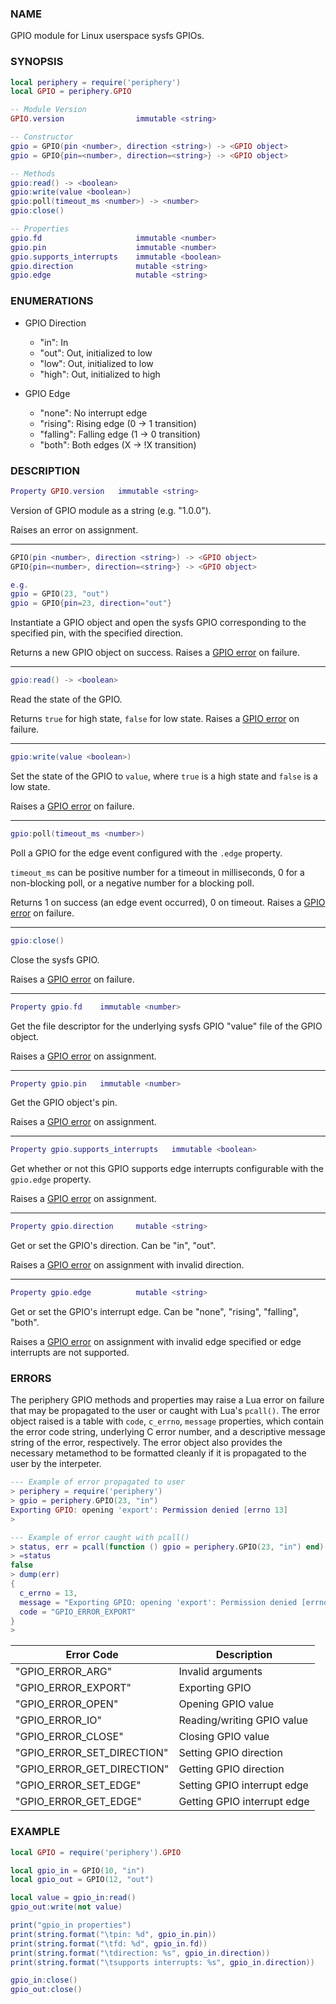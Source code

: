### NAME

GPIO module for Linux userspace sysfs GPIOs.

### SYNOPSIS

``` lua
local periphery = require('periphery')
local GPIO = periphery.GPIO

-- Module Version
GPIO.version                immutable <string>

-- Constructor
gpio = GPIO(pin <number>, direction <string>) -> <GPIO object>
gpio = GPIO{pin=<number>, direction=<string>} -> <GPIO object>

-- Methods
gpio:read() -> <boolean>
gpio:write(value <boolean>)
gpio:poll(timeout_ms <number>) -> <number>
gpio:close()

-- Properties
gpio.fd                     immutable <number>
gpio.pin                    immutable <number>
gpio.supports_interrupts    immutable <boolean>
gpio.direction              mutable <string>
gpio.edge                   mutable <string>
```

### ENUMERATIONS

* GPIO Direction
    * "in": In
    * "out": Out, initialized to low
    * "low": Out, initialized to low
    * "high": Out, initialized to high

* GPIO Edge
    * "none": No interrupt edge
    * "rising": Rising edge (0 -> 1 transition)
    * "falling": Falling edge (1 -> 0 transition)
    * "both": Both edges (X -> !X transition)

### DESCRIPTION

``` lua
Property GPIO.version   immutable <string>
```
Version of GPIO module as a string (e.g. "1.0.0").

Raises an error on assignment.

--------------------------------------------------------------------------------

``` lua
GPIO(pin <number>, direction <string>) -> <GPIO object>
GPIO{pin=<number>, direction=<string>} -> <GPIO object>

e.g.
gpio = GPIO(23, "out")
gpio = GPIO{pin=23, direction="out"}
```
Instantiate a GPIO object and open the sysfs GPIO corresponding to the specified pin, with the specified direction.

Returns a new GPIO object on success. Raises a [GPIO error](#errors) on failure.

--------------------------------------------------------------------------------

``` lua
gpio:read() -> <boolean>
```
Read the state of the GPIO.

Returns `true` for high state, `false` for low state. Raises a [GPIO error](#errors) on failure.

--------------------------------------------------------------------------------

``` lua
gpio:write(value <boolean>)
```
Set the state of the GPIO to `value`, where `true` is a high state and `false` is a low state.

Raises a [GPIO error](#errors) on failure.

--------------------------------------------------------------------------------

``` lua
gpio:poll(timeout_ms <number>)
```
Poll a GPIO for the edge event configured with the `.edge` property.

`timeout_ms` can be positive number for a timeout in milliseconds, 0 for a non-blocking poll, or a negative number for a blocking poll.

Returns 1 on success (an edge event occurred), 0 on timeout. Raises a [GPIO error](#errors) on failure.

--------------------------------------------------------------------------------

``` lua
gpio:close()
```
Close the sysfs GPIO.

Raises a [GPIO error](#errors) on failure.

--------------------------------------------------------------------------------

``` lua
Property gpio.fd    immutable <number>
```
Get the file descriptor for the underlying sysfs GPIO "value" file of the GPIO object.

Raises a [GPIO error](#errors) on assignment.

--------------------------------------------------------------------------------

``` lua
Property gpio.pin   immutable <number>
```
Get the GPIO object's pin.

Raises a [GPIO error](#errors) on assignment.

--------------------------------------------------------------------------------

``` lua
Property gpio.supports_interrupts   immutable <boolean>
```
Get whether or not this GPIO supports edge interrupts configurable with the `gpio.edge` property.

Raises a [GPIO error](#errors) on assignment.

--------------------------------------------------------------------------------

``` lua
Property gpio.direction     mutable <string>
```
Get or set the GPIO's direction. Can be "in", "out".

Raises a [GPIO error](#errors) on assignment with invalid direction.

--------------------------------------------------------------------------------

``` lua
Property gpio.edge          mutable <string>
```
Get or set the GPIO's interrupt edge. Can be "none", "rising", "falling", "both".

Raises a [GPIO error](#errors) on assignment with invalid edge specified or edge interrupts are not supported.

### ERRORS

The periphery GPIO methods and properties may raise a Lua error on failure that may be propagated to the user or caught with Lua's `pcall()`. The error object raised is a table with `code`, `c_errno`, `message` properties, which contain the error code string, underlying C error number, and a descriptive message string of the error, respectively. The error object also provides the necessary metamethod to be formatted cleanly if it is propagated to the user by the interpeter.

``` lua
--- Example of error propagated to user
> periphery = require('periphery')
> gpio = periphery.GPIO(23, "in")
Exporting GPIO: opening 'export': Permission denied [errno 13]
> 

--- Example of error caught with pcall()
> status, err = pcall(function () gpio = periphery.GPIO(23, "in") end)
> =status
false
> dump(err)
{
  c_errno = 13,
  message = "Exporting GPIO: opening 'export': Permission denied [errno 13]",
  code = "GPIO_ERROR_EXPORT"
}
> 
```

| Error Code                    | Description                   |
|-------------------------------|-------------------------------|
| "GPIO_ERROR_ARG"              | Invalid arguments             |
| "GPIO_ERROR_EXPORT"           | Exporting GPIO                |
| "GPIO_ERROR_OPEN"             | Opening GPIO value            |
| "GPIO_ERROR_IO"               | Reading/writing GPIO value    |
| "GPIO_ERROR_CLOSE"            | Closing GPIO value            |
| "GPIO_ERROR_SET_DIRECTION"    | Setting GPIO direction        |
| "GPIO_ERROR_GET_DIRECTION"    | Getting GPIO direction        |
| "GPIO_ERROR_SET_EDGE"         | Setting GPIO interrupt edge   |
| "GPIO_ERROR_GET_EDGE"         | Getting GPIO interrupt edge   |

### EXAMPLE

``` lua
local GPIO = require('periphery').GPIO

local gpio_in = GPIO(10, "in")
local gpio_out = GPIO(12, "out")

local value = gpio_in:read()
gpio_out:write(not value)

print("gpio_in properties")
print(string.format("\tpin: %d", gpio_in.pin))
print(string.format("\tfd: %d", gpio_in.fd))
print(string.format("\tdirection: %s", gpio_in.direction))
print(string.format("\tsupports interrupts: %s", gpio_in.direction))

gpio_in:close()
gpio_out:close()
```

